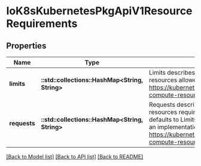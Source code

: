 # IoK8sKubernetesPkgApiV1ResourceRequirements

## Properties
Name | Type | Description | Notes
------------ | ------------- | ------------- | -------------
**limits** | **::std::collections::HashMap<String, String>** | Limits describes the maximum amount of compute resources allowed. More info: https://kubernetes.io/docs/concepts/configuration/manage-compute-resources-container/ | [optional] 
**requests** | **::std::collections::HashMap<String, String>** | Requests describes the minimum amount of compute resources required. If Requests is omitted for a container, it defaults to Limits if that is explicitly specified, otherwise to an implementation-defined value. More info: https://kubernetes.io/docs/concepts/configuration/manage-compute-resources-container/ | [optional] 

[[Back to Model list]](../README.md#documentation-for-models) [[Back to API list]](../README.md#documentation-for-api-endpoints) [[Back to README]](../README.md)


